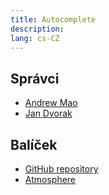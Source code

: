 ```yaml
---
title: Autocomplete
description:
lang: cs-CZ
---
```



## Správci
* [Andrew Mao](https://github.com/mizzao)
* [Jan Dvorak](https://github.com/sponsors/StorytellerCZ)

## Balíček
* [GitHub repository](https://github.com/Meteor-Community-Packages/meteor-autocomplete)
* [Atmosphere](https://atmospherejs.com/mizzao/autocomplete)

